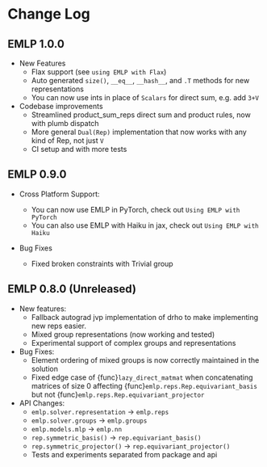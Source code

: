# Change Log

<!---
This is a comment.
Remember to align the itemized text with the first line of an item within a list.
-->

## EMLP 1.0.0
* New Features
  * Flax support (see `using EMLP with Flax`)
  * Auto generated `size()`, `__eq__`, `__hash__`, and `.T` methods for new representations
  * You can now use ints in place of `Scalars` for direct sum, e.g. add `3+V`
* Codebase improvements
  * Streamlined product_sum_reps direct sum and product rules, now with plumb dispatch
  * More general `Dual(Rep)` implementation that now works with any kind of Rep, not just `V`
  * CI setup and with more tests

## EMLP 0.9.0
* Cross Platform Support:
  * You can now use EMLP in PyTorch, check out `Using EMLP with PyTorch`
  * You can also use EMLP with Haiku in jax, check out `Using EMLP with Haiku`

* Bug Fixes
  * Fixed broken constraints with Trivial group

## EMLP 0.8.0 (Unreleased)

* New features:
  * Fallback autograd jvp implementation of drho to make implementing new reps easier.
  * Mixed group representations (now working and tested)
  * Experimental support of complex groups and representations
* Bug Fixes:
  * Element ordering of mixed groups is now correctly maintained in the solution
  * Fixed edge case of {func}`lazy_direct_matmat` when concatenating matrices of size 0 
    affecting {func}`emlp.reps.Rep.equivariant_basis` but not 
    {func}`emlp.reps.Rep.equivariant_projector`
* API Changes:
  * `emlp.solver.representation` -> `emlp.reps`
  * `emlp.solver.groups` -> `emlp.groups`
  * `emlp.models.mlp` -> `emlp.nn`
  * `rep.symmetric_basis()` -> `rep.equivariant_basis()`
  * `rep.symmetric_projector()` -> `rep.equivariant_projector()`
  * Tests and experiments separated from package and api

